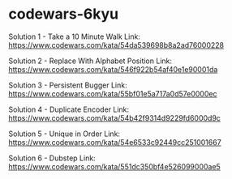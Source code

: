 # codewars-6kyu

Solution 1 - Take a 10 Minute Walk
Link: https://www.codewars.com/kata/54da539698b8a2ad76000228

Solution 2 - Replace With Alphabet Position
Link: https://www.codewars.com/kata/546f922b54af40e1e90001da

Solution 3 - Persistent Bugger
Link: https://www.codewars.com/kata/55bf01e5a717a0d57e0000ec

Solution 4 - Duplicate Encoder
Link: https://www.codewars.com/kata/54b42f9314d9229fd6000d9c

Solution 5 - Unique in Order
Link: https://www.codewars.com/kata/54e6533c92449cc251001667

Solution 6 - Dubstep
Link: https://www.codewars.com/kata/551dc350bf4e526099000ae5
